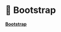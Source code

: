 #  🚀 Bootstrap

[**Bootstrap**](https://github.com/pawansinghfromindia/CS101-WebDevelopment/blob/main/04_CSS_15.md)


